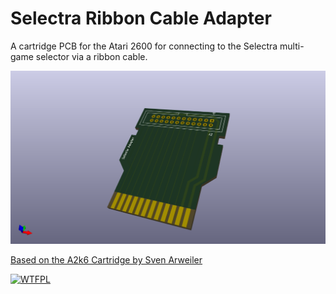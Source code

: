 # Selectra Ribbon Cable Adapter

A cartridge PCB for the Atari 2600 for connecting to the Selectra multi-game selector via a ribbon cable.

![Kicad screenshot of the pcb front](images/screenshot.png)

[Based on the A2k6 Cartridge by Sven Arweiler](https://github.com/sarweiler/a2k6-cart)

[![WTFPL](http://www.wtfpl.net/wp-content/uploads/2012/12/wtfpl-badge-4.png)](http://www.wtfpl.net)